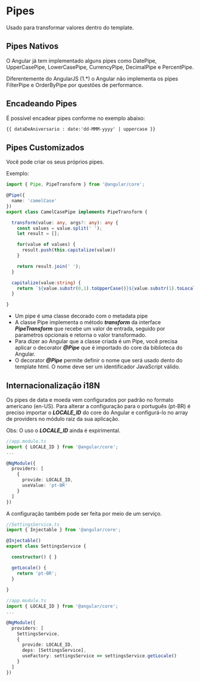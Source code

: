 # Pipes

Usado para transformar valores dentro do template.

## Pipes Nativos

O Angular já tem implementado alguns pipes como DatePipe, UpperCasePipe, LowerCasePipe, CurrencyPipe, DecimalPipe e PercentPipe.

Diferentemente do AngularJS (1.*) o Angular não implementa os pipes FilterPipe e OrderByPipe por questões de performance.

## Encadeando Pipes

É possível encadear pipes conforme no exemplo abaixo:

```html
{{ dataDeAniversario : date:'dd-MMM-yyyy' | uppercase }}
```

## Pipes Customizados

Você pode criar os seus próprios pipes.

Exemplo: 
```typescript
import { Pipe, PipeTransform } from '@angular/core';

@Pipe({
  name: 'camelCase'
})
export class CamelCasePipe implements PipeTransform {

  transform(value: any, args?: any): any {
    const values = value.split(' ');
    let result = [];

    for(value of values) {
      result.push(this.capitalize(value))
    }

    return result.join(' ');
  }

  capitalize(value:string) {
    return `${value.substr(0,1).toUpperCase()}${value.substr(1).toLocaleLowerCase()}`
  }

}
```

- Um pipe é uma classe decorado com o metadata pipe
- A classe Pipe implementa o método **_transform_** da interface **_PipeTransform_** que recebe um valor de entrada, seguido por parametros opcionais e retorna o valor transformado.
- Para dizer ao Angular que a classe criada é um Pipe, você precisa aplicar o decorator **_@Pipe_** que é importado do core da biblioteca do Angular.
- O decorator **_@Pipe_** permite definir o nome que será usado dento do template html. O nome deve ser um identificador JavaScript válido.

## Internacionalização i18N

Os pipes de data e moeda vem configurados por padrão no formato americano (en-US). Para alterar a configuração para o português (pt-BR) é preciso importar o **_LOCALE_ID_** do core do Angular e configurá-lo no array de providers no módulo raiz da sua aplicação.

Obs: O uso o **_LOCALE_ID_** ainda é expirimental.

```typescript
//app.module.ts
import { LOCALE_ID } from '@angular/core';
...

@NgModule({
  providers: [
    {
      provide: LOCALE_ID,
      useValue: 'pt-BR'
    }
  ]
})
```

A configuração também pode ser feita por meio de um serviço.

```typescript
//SettingsService.ts
import { Injectable } from '@angular/core';

@Injectable()
export class SettingsService {

  constructor() { }

  getLocale() {
    return 'pt-BR';
  }
  
}
```

```typescript
//app.module.ts
import { LOCALE_ID } from '@angular/core';
...

@NgModule({
  providers: [
    SettingsService,
    {
      provide: LOCALE_ID,
      deps: [SettingsService],
      useFactory: settingsService => settingsService.getLocale()
    }
  ]
})
```